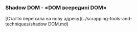 ### Shadow DOM - «DOM всередині DOM»

[Стаття переїхала на нову адресу](../scrapping-tools-and-techniques/shadow DOM.md)